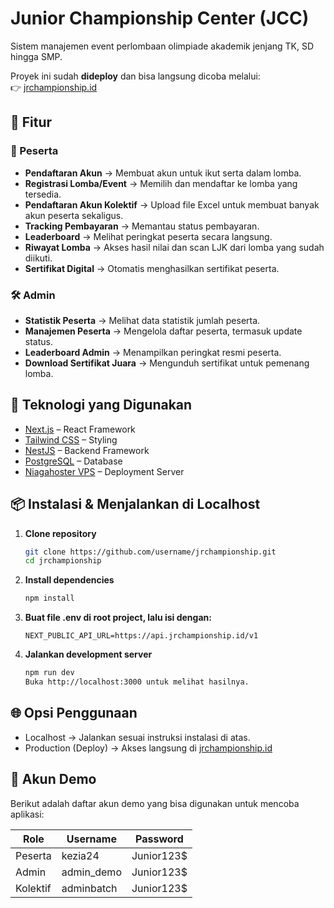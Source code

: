 # Junior Championship Center (JCC)

Sistem manajemen event perlombaan olimpiade akademik jenjang TK, SD hingga SMP.

Proyek ini sudah **dideploy** dan bisa langsung dicoba melalui:  
👉 [jrchampionship.id](https://jrchampionship.id)

## 📌 Fitur

### 👤 Peserta

- **Pendaftaran Akun** → Membuat akun untuk ikut serta dalam lomba.
- **Registrasi Lomba/Event** → Memilih dan mendaftar ke lomba yang tersedia.
- **Pendaftaran Akun Kolektif** → Upload file Excel untuk membuat banyak akun peserta sekaligus.
- **Tracking Pembayaran** → Memantau status pembayaran.
- **Leaderboard** → Melihat peringkat peserta secara langsung.
- **Riwayat Lomba** → Akses hasil nilai dan scan LJK dari lomba yang sudah diikuti.
- **Sertifikat Digital** → Otomatis menghasilkan sertifikat peserta.

### 🛠️ Admin

- **Statistik Peserta** → Melihat data statistik jumlah peserta.
- **Manajemen Peserta** → Mengelola daftar peserta, termasuk update status.
- **Leaderboard Admin** → Menampilkan peringkat resmi peserta.
- **Download Sertifikat Juara** → Mengunduh sertifikat untuk pemenang lomba.

## 🚀 Teknologi yang Digunakan

- [Next.js](https://nextjs.org/) – React Framework
- [Tailwind CSS](https://tailwindcss.com/) – Styling
- [NestJS](https://nestjs.com/) – Backend Framework
- [PostgreSQL](https://www.postgresql.org/) – Database
- [Niagahoster VPS](https://www.niagahoster.co.id/) – Deployment Server

## 📦 Instalasi & Menjalankan di Localhost

1. **Clone repository**
   ```bash
   git clone https://github.com/username/jrchampionship.git
   cd jrchampionship
   ```
2. **Install dependencies**
   ```bash
   npm install
   ```
3. **Buat file .env di root project, lalu isi dengan:**
   ```env
   NEXT_PUBLIC_API_URL=https://api.jrchampionship.id/v1
   ```
4. **Jalankan development server**
   ```bash
   npm run dev
   Buka http://localhost:3000 untuk melihat hasilnya.
   ```

## 🌐 Opsi Penggunaan

- Localhost → Jalankan sesuai instruksi instalasi di atas.
- Production (Deploy) → Akses langsung di [jrchampionship.id](https://jrchampionship.id)

## 🔑 Akun Demo

Berikut adalah daftar akun demo yang bisa digunakan untuk mencoba aplikasi:

| Role     | Username   | Password   |
| -------- | ---------- | ---------- |
| Peserta  | kezia24    | Junior123$ |
| Admin    | admin_demo | Junior123$ |
| Kolektif | adminbatch | Junior123$ |
